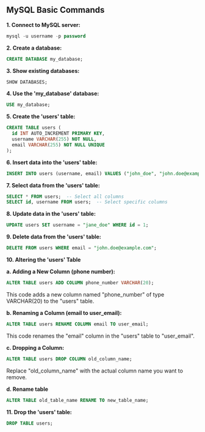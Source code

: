 ## MySQL Basic Commands

**1. Connect to MySQL server:**

```sql
mysql -u username -p password
```

**2. Create a database:**

```sql
CREATE DATABASE my_database;
```

**3. Show existing databases:**

```sql
SHOW DATABASES;
```

**4. Use the 'my_database' database:**

```sql
USE my_database;
```

**5. Create the 'users' table:**

```sql
CREATE TABLE users (
  id INT AUTO_INCREMENT PRIMARY KEY,
  username VARCHAR(255) NOT NULL,
  email VARCHAR(255) NOT NULL UNIQUE
);
```

**6. Insert data into the 'users' table:**

```sql
INSERT INTO users (username, email) VALUES ("john_doe", "john.doe@example.com");
```

**7. Select data from the 'users' table:**

```sql
SELECT * FROM users;  -- Select all columns
SELECT id, username FROM users;  -- Select specific columns
```

**8. Update data in the 'users' table:**

```sql
UPDATE users SET username = "jane_doe" WHERE id = 1;
```

**9. Delete data from the 'users' table:**

```sql
DELETE FROM users WHERE email = "john.doe@example.com";
```


**10. Altering the 'users' Table**

**a. Adding a New Column (phone number):**

```sql
ALTER TABLE users ADD COLUMN phone_number VARCHAR(20);
```

This code adds a new column named "phone_number" of type VARCHAR(20) to the "users" table.


**b. Renaming a Column (email to user_email):**

```sql
ALTER TABLE users RENAME COLUMN email TO user_email;
```

This code renames the "email" column in the "users" table to "user_email".

**c. Dropping a Column:**

```sql
ALTER TABLE users DROP COLUMN old_column_name;
```

Replace "old_column_name" with the actual column name you want to remove.

**d. Rename table**
```sql
ALTER TABLE old_table_name RENAME TO new_table_name;
```

**11. Drop the 'users' table:**

```sql
DROP TABLE users;
```

